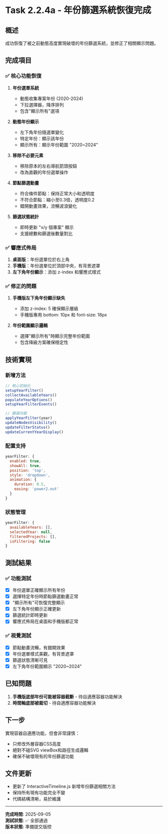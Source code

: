 # Task 2.2.4a - 年份篩選系統恢復完成

## 概述
成功恢復了被之前動態高度實現破壞的年份篩選系統，並修正了相關顯示問題。

## 完成項目

### ✅ 核心功能恢復
1. **年份選單系統**
   - 動態收集專案年份 (2020-2024)
   - 下拉選擇器，降序排列
   - 包含"顯示所有"選項

2. **動態年份顯示**
   - 左下角年份隨選單變化
   - 特定年份：顯示該年份
   - 顯示所有：顯示年份範圍 "2020~2024"

3. **移除不必要元素**
   - 移除原本的左右導航箭頭按鈕
   - 改為直觀的年份選單操作

4. **節點篩選動畫**
   - 符合條件節點：保持正常大小和透明度
   - 不符合節點：縮小至0.3倍，透明度0.2
   - 錯開動畫效果，流暢波浪變化

5. **篩選狀態統計**
   - 即時更新 "x/y 個專案" 顯示
   - 支援總數和篩選後數量對比

### ✅ 響應式佈局
1. **桌面版**：年份選單位於右上角
2. **手機版**：年份選單位於頂部中央，有背景遮罩
3. **左下角年份顯示**：添加 z-index 和響應式樣式

### ✅ 修正的問題
1. **手機版左下角年份顯示缺失**
   - 添加 z-index: 5 確保顯示層級
   - 手機版專用 bottom: 10px 和 font-size: 18px

2. **年份範圍顯示邏輯**
   - 選擇"顯示所有"時顯示完整年份範圍
   - 包含降級方案確保穩定性

## 技術實現

### 新增方法
```javascript
// 核心初始化
setupYearFilter()
collectAvailableYears()
populateYearOptions()
setupYearFilterEvents()

// 篩選功能
applyYearFilter(year)
updateNodesVisibility()
updateFilterStatus()
updateCurrentYearDisplay()
```

### 配置支持
```javascript
yearFilter: {
  enabled: true,
  showAll: true,
  position: 'top',
  style: 'dropdown',
  animation: {
    duration: 0.5,
    easing: 'power2.out'
  }
}
```

### 狀態管理
```javascript
yearFilter: {
  availableYears: [],
  selectedYear: null,
  filteredProjects: [],
  isFiltering: false
}
```

## 測試結果

### ✅ 功能測試
- [x] 年份選單正確顯示所有年份
- [x] 選擇特定年份時節點篩選動畫正常
- [x] "顯示所有"可恢復完整顯示  
- [x] 左下角年份顯示正確更新
- [x] 篩選統計即時更新
- [x] 響應式佈局在桌面和手機版都正常

### ✅ 視覺測試
- [x] 節點動畫流暢，有錯開效果
- [x] 年份選單樣式美觀，有背景遮罩
- [x] 篩選狀態清晰可見
- [x] 左下角年份範圍顯示 "2020~2024"

## 已知問題
1. **手機版底部年份可能被容器截斷** - 待自適應容器功能解決
2. **時間軸底部被裁切** - 待自適應容器功能解決

## 下一步
實現容器自適應功能，但會非常謹慎：
- 只修改外層容器CSS高度
- 絕對不碰SVG viewBox和路徑生成邏輯
- 確保不破壞現有的年份篩選功能

## 文件更新
- 更新了 InteractiveTimeline.js 新增年份篩選相關方法
- 保持所有現有功能完全不變
- 代碼結構清晰，易於維護

---

**完成時間**: 2025-09-05  
**測試狀態**: ✅ 全部通過  
**版本狀態**: 準備提交版控